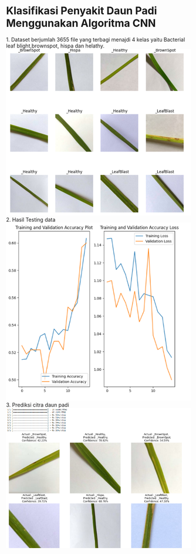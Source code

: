 <h1>Klasifikasi Penyakit Daun Padi Menggunakan Algoritma CNN</h1>
1. Dataset berjumlah 3655 file yang terbagi menajdi 4 kelas yaitu Bacterial leaf blight,brownspot, hispa dan helathy.
<br>
<img src="https://github.com/Nazifatul-Fadhilah/klasifikasi-penyakit-daun-padi/blob/main/dataset.png"/>
<br>
2. Hasil Testing data
<br>
<img src='https://github.com/Nazifatul-Fadhilah/klasifikasi-penyakit-daun-padi/blob/main/Akurasi.png'/>
<br>
3. Prediksi citra daun padi
<br>
<img src="https://github.com/Nazifatul-Fadhilah/klasifikasi-penyakit-daun-padi/blob/main/Prediksi%20Daun%20Padi.png"/>
